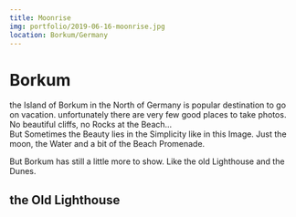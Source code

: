 ```yaml
---
title: Moonrise
img: portfolio/2019-06-16-moonrise.jpg
location: Borkum/Germany
---
```

# Borkum
the Island of Borkum in the North of Germany is popular destination to go on vacation. unfortunately there are very few good places to take photos. No beautiful cliffs, no Rocks at the Beach...  
But Sometimes the Beauty lies in the Simplicity like in this Image. Just the moon, the Water and a bit of the Beach Promenade.

But Borkum has still a little more to show. Like the old Lighthouse and the Dunes.
## the Old Lighthouse

<md-image src="portfolio/2019-06-16-lighthouse.jpg" alt="Old Lighthouse Borkum"></md-image>
